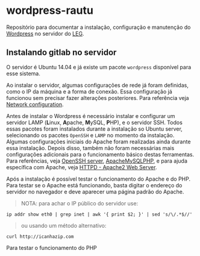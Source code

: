 # wordpress-rautu


Repositório para documentar a instalação, configuração e manutenção
do [Wordpress][] no servidor do [LEG][].

## Instalando gitlab no servidor

O servidor é Ubuntu 14.04 e já existe um pacote `wordpress` disponível
para esse sistema.

Ao instalar o servidor, algumas configurações de rede já foram
definidas, como o IP da máquina e a forma de conexão. Essa configuração
já funcionou sem precisar fazer alterações posteriores. Para referência
veja [Network configuration][].

Antes de instalar o Wordpress é necessário instalar e configurar um
servidor LAMP (**L**inux, **A**pache, **M**ySQL, **P**HP), e o servidor
SSH. Todos essas pacotes foram instalados durante a instalação so Ubuntu
server, selecionando os pacotes `OpenSSH` e `LAMP` no momento da
instalação. Algumas configurações iniciais do Apache foram realizadas
ainda durante essa instalação. Depois disso, também não foram
necessárias mais configurações adicionais para o funcionamento básico
destas ferramentas. Para referências, veja [OpenSSH server][],
[ApacheMySQLPHP][], e para ajuda específica com Apache, veja
[HTTPD - Apache2 Web Server][].

Após a instalação é possível testar o funcionamento do Apache e do
PHP. Para testar se o Apache está funcionando, basta digitar o endereço
do servidor no navegador e deve aparecer uma página padrão do Apache.

> NOTA: para achar o IP público do servidor use:
```{sh}
ip addr show eth0 | grep inet | awk '{ print $2; }' | sed 's/\/.*$//'
```
> ou usando um método alternativo:
```{sh}
curl http://icanhazip.com
```

Para testar o funcionamento do PHP

<!-- Links -->

[Wordpress]: https://wordpress.com
[LEG]: http://www.leg.ufpr.br
[Network configuration]: https://help.ubuntu.com/lts/serverguide/network-configuration.html
[OpenSSH server]: https://help.ubuntu.com/lts/serverguide/openssh-server.html
[ApacheMySQLPHP]: https://help.ubuntu.com/community/ApacheMySQLPHP
[HTTPD - Apache2 Web Server]: https://help.ubuntu.com/lts/serverguide/httpd.html
